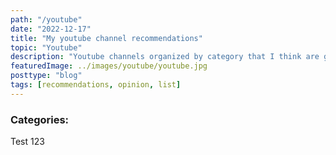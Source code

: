 ```yaml
---
path: "/youtube"
date: "2022-12-17"
title: "My youtube channel recommendations"
topic: "Youtube"
description: "Youtube channels organized by category that I think are good"
featuredImage: ../images/youtube/youtube.jpg
posttype: "blog"
tags: [recommendations, opinion, list]
---
```


### Categories:
Test 123


